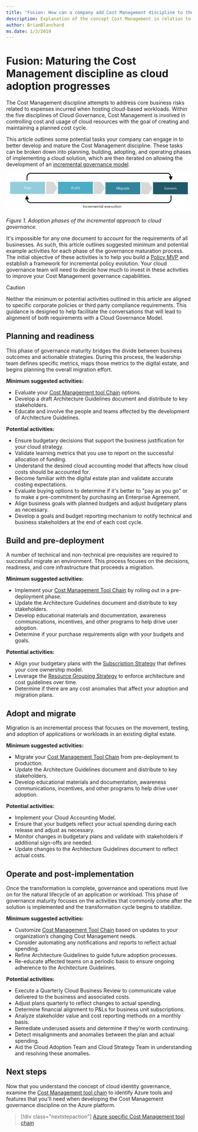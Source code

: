 ```yaml
---
title: "Fusion: How can a company add Cost Management discipline to their cloud governance execution?"
description: Explanation of the concept Cost Management in relation to cloud governance
author: BrianBlanchard
ms.date: 1/3/2019
---
```


# Fusion: Maturing the Cost Management discipline as cloud adoption progresses

The Cost Management discipline attempts to address core business risks related to expenses incurred when hosting cloud-based workloads. Within the five disciplines of Cloud Governance, Cost Management is involved in controlling cost and usage of cloud resources with the goal of creating and maintaining a planned cost cycle.

This article outlines some potential tasks your company can engage in to better develop and mature the Cost Management discipline. These tasks can be broken down into planning, building, adopting, and operating phases of implementing a cloud solution, which are then iterated on allowing the development of an [incremental governance model](../journeys/overview.md#incremental-cloud-governance-model).

![Four phases of adoption](../../_images/adoption-phases.png)

*Figure 1. Adoption phases of the incremental approach to cloud governance.*

It's impossible for any one document to account for the requirements of all businesses. As such, this article outlines suggested minimum and potential example activities for each phase of the governance maturation process. The initial objective of these activities is to help you build a [Policy MVP](../journeys/overview.md#incremental-cloud-governance-model) and establish a framework for incremental policy evolution. Your cloud governance team will need to decide how much to invest in these activities to improve your Cost Management governance capabilities.

> [!CAUTION]
> Neither the minimum or potential activities outlined in this article are aligned to specific corporate policies or third party compliance requirements. This guidance is designed to help facilitate the conversations that will lead to alignment of both requirements with a Cloud Governance Model.

## Planning and readiness

This phase of governance maturity bridges the divide between business outcomes and actionable strategies. During this process, the leadership team defines specific metrics, maps those metrics to the digital estate, and begins planning the overall migration effort.

**Minimum suggested activities:**

* Evaluate your [Cost Management tool Chain](toolchain.md) options.
* Develop a draft Architecture Guidelines document and distribute to key stakeholders.
* Educate and involve the people and teams affected by the development of Architecture Guidelines.

**Potential activities:**

* Ensure budgetary decisions that support the business justification for your cloud strategy.
* Validate learning metrics that you use to report on the successful allocation of funding.
* Understand the desired cloud accounting model that affects how cloud costs should be accounted for.
* Become familiar with the digital estate plan and validate accurate costing expectations.
* Evaluate buying options to determine if it's better to "pay as you go" or to make a pre-commitment by purchasing an Enterprise Agreement.
* Align business goals with planned budgets and adjust budgetary plans as necessary.
* Develop a goals and budget reporting mechanism to notify technical and business stakeholders at the end of each cost cycle.

## Build and pre-deployment

A number of technical and non-technical pre-requisites are required to successful migrate an environment. This process focuses on the decisions, readiness, and core infrastructure that proceeds a migration.

**Minimum suggested activities:**

* Implement your [Cost Management Tool Chain](toolchain.md) by rolling out in a pre-deployment phase.
* Update the Architecture Guidelines document and distribute to key stakeholders.
* Develop educational materials and documentation, awareness communications, incentives, and other programs to help drive user adoption.
* Determine if your purchase requirements align with your budgets and goals.

**Potential activities:**

* Align your budgetary plans with the [Subscription Strategy](../../infrastructure/subscriptions/overview.md) that defines your core ownership model.
* Leverage the [Resource Grouping Strategy](../../infrastructure/resource-grouping/overview.md) to enforce architecture and cost guidelines over time.
* Determine if there are any cost anomalies that affect your adoption and migration plans.

## Adopt and migrate

Migration is an incremental process that focuses on the movement, testing, and adoption of applications or workloads in an existing digital estate.

**Minimum suggested activities:**

* Migrate your [Cost Management Tool Chain](toolchain.md) from pre-deployment to production.
* Update the Architecture Guidelines document and distribute to key stakeholders.
* Develop educational materials and documentation, awareness communications, incentives, and other programs to help drive user adoption.

**Potential activities:**

* Implement your Cloud Accounting Model.
* Ensure that your budgets reflect your actual spending during each release and adjust as necessary.
* Monitor changes in budgetary plans and validate with stakeholders if additional sign-offs are needed.
* Update changes to the Architecture Guidelines document to reflect actual costs.

## Operate and post-implementation

Once the transformation is complete, governance and operations must live on for the natural lifecycle of an application or workload. This phase of governance maturity focuses on the activities that commonly come after the solution is implemented and the transformation cycle begins to stabilize.

**Minimum suggested activities:**

* Customize [Cost Management Tool Chain](toolchain.md) based on updates to your organization’s changing Cost Management needs.
* Consider automating any notifications and reports to reflect actual spending.
* Refine Architecture Guidelines to guide future adoption processes.
* Re-educate affected teams on a periodic basis to ensure ongoing adherence to the Architecture Guidelines.

**Potential activities:**

* Execute a Quarterly Cloud Business Review to communicate value delivered to the business and associated costs.
* Adjust plans quarterly to reflect changes to actual spending.
* Determine financial alignment to P&Ls for business unit subscriptions.
* Analyze stakeholder value and cost reporting methods on a monthly basis.
* Remediate underused assets and determine if they're worth continuing.
* Detect misalignments and anomalies between the plan and actual spending.
* Aid the Cloud Adoption Team and Cloud Strategy Team in understanding and resolving these anomalies.

## Next steps

Now that you understand the concept of cloud identity governance, examine the [Cost Management tool chain](toolchain.md) to identify Azure tools and features that you'll need when developing the Cost Management governance discipline on the Azure platform.

> [!div class="nextstepaction"]
> [Azure specific Cost Management tool chain](toolchain.md)